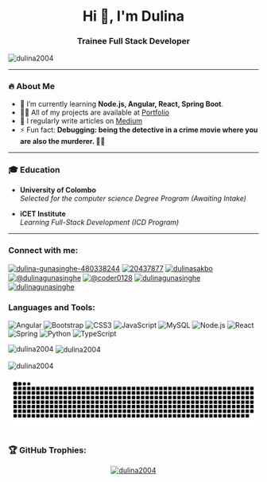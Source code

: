 <h1 align="center">Hi 👋, I'm Dulina</h1>
<h3 align="center">Trainee Full Stack Developer</h3>

<p align="left">
    <img src="https://komarev.com/ghpvc/?username=dulina2004&label=Profile%20views&color=0e75b6&style=flat" alt="dulina2004" />
</p>

---

### 🔥 About Me

-   🌱 I’m currently learning **Node.js, Angular, React, Spring Boot**.
-   👨‍💻 All of my projects are available at [Portfolio](https://dulina2004.github.io/protfolio_0.5/)
-   📝 I regularly write articles on [Medium](https://medium.com/@dulinagunasinghe)
-   ⚡ Fun fact: **Debugging: being the detective in a crime movie where you are also the murderer. 🕵️‍♂️**

---

### 🎓 Education

-   **University of Colombo**  
    _Selected for the computer science Degree Program (Awaiting Intake)_

-   **iCET Institute**  
    _Learning Full-Stack Development (ICD Program)_

---

<h3 align="left">Connect with me:</h3>
<p align="left">
<a href="https://linkedin.com/in/dulina-gunasinghe-480338244" target="blank"><img align="center" src="https://raw.githubusercontent.com/rahuldkjain/github-profile-readme-generator/master/src/images/icons/Social/linked-in-alt.svg" alt="dulina-gunasinghe-480338244" height="30" width="40" /></a>
<a href="https://stackoverflow.com/users/20437877" target="blank"><img align="center" src="https://raw.githubusercontent.com/rahuldkjain/github-profile-readme-generator/master/src/images/icons/Social/stack-overflow.svg" alt="20437877" height="30" width="40" /></a>
<a href="https://fb.com/dulinasakbo" target="blank"><img align="center" src="https://raw.githubusercontent.com/rahuldkjain/github-profile-readme-generator/master/src/images/icons/Social/facebook.svg" alt="dulinasakbo" height="30" width="40" /></a>
<a href="https://medium.com/@dulinagunasinghe" target="blank"><img align="center" src="https://raw.githubusercontent.com/rahuldkjain/github-profile-readme-generator/master/src/images/icons/Social/medium.svg" alt="@dulinagunasinghe" height="30" width="40" /></a>
<a href="https://www.youtube.com/c/@coder0128" target="blank"><img align="center" src="https://raw.githubusercontent.com/rahuldkjain/github-profile-readme-generator/master/src/images/icons/Social/youtube.svg" alt="@coder0128" height="30" width="40" /></a>
<a href="https://www.hackerrank.com/dulinagunasinghe" target="blank"><img align="center" src="https://raw.githubusercontent.com/rahuldkjain/github-profile-readme-generator/master/src/images/icons/Social/hackerrank.svg" alt="dulinagunasinghe" height="30" width="40" /></a>
<a href="https://www.leetcode.com/dulinagunasinghe" target="blank"><img align="center" src="https://raw.githubusercontent.com/rahuldkjain/github-profile-readme-generator/master/src/images/icons/Social/leet-code.svg" alt="dulinagunasinghe" height="30" width="40" /></a>
</p>

<h3 align="left">Languages and Tools:</h3>
<p align="left">
    <img src="https://img.icons8.com/color/48/000000/angularjs.png" alt="Angular" width="40" height="40"/>
    <img src="https://img.icons8.com/color/48/000000/bootstrap.png" alt="Bootstrap" width="40" height="40"/>
    <img src="https://img.icons8.com/color/48/000000/css3.png" alt="CSS3" width="40" height="40"/>
    <img src="https://img.icons8.com/color/48/000000/javascript.png" alt="JavaScript" width="40" height="40"/>
    <img src="https://img.icons8.com/color/48/000000/mysql-logo.png" alt="MySQL" width="40" height="40"/>
    <img src="https://img.icons8.com/color/48/000000/nodejs.png" alt="Node.js" width="40" height="40"/>
    <img src="https://img.icons8.com/color/48/000000/react-native.png" alt="React" width="40" height="40"/>
    <img src="https://img.icons8.com/color/48/000000/spring-logo.png" alt="Spring" width="40" height="40"/>
    <img src="https://img.icons8.com/color/48/000000/python.png" alt="Python" width="40" height="40"/>
    <img src="https://img.icons8.com/color/48/000000/typescript.png" alt="TypeScript" width="40" height="40"/>
</p>

<p><img align="left" src="https://github-readme-stats.vercel.app/api/top-langs?username=dulina2004&show_icons=true&locale=en&layout=compact&theme=dark" alt="dulina2004" /></p>

<p>&nbsp;<img align="center" src="https://github-readme-stats.vercel.app/api?username=dulina2004&show_icons=true&locale=en&theme=dark" alt="dulina2004" /></p>

<p><img align="center" src="https://github-readme-streak-stats.herokuapp.com/?user=dulina2004&theme=dark&fire=DD2727&ring=DD2727&currStreakLabel=FFFFFF&background=1F222E" alt="dulina2004" /></p>

<p align="center">
    <img src="https://github.com/dulina2004/dulina2004/blob/output/github-snake-dark.svg" alt="Snake animation" />
</p>

<h3 align="left">🏆 GitHub Trophies:</h3>
<p align="center">
    <a href="https://github.com/ryo-ma/github-profile-trophy">
        <img src="https://github-profile-trophy.vercel.app/?username=dulina2004&theme=darkhub" alt="dulina2004" />
    </a>
</p>
